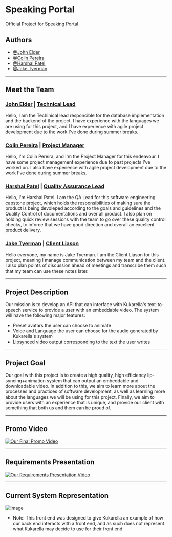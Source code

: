 # Speaking Portal
Official Project for Speaking Portal

## Authors

- [@John Elder](https://github.com/justchecking)
- [@Colin Pereira](https://github.com/ZuShi0)
- [@Harshal Patel](https://github.com/Harshal609)
- [@Jake Tyerman](https://github.com/jtyrmn)  

<hr>

## Meet the Team

### <u>John Elder</u> | <u>Technical Lead</u>
Hello, I am the Techinical lead responcible for the database implementation and the backend of the project. I have experience with the languages we are using for this project, and I have experience with agile project development due to the work I've done during summer breaks.

### <u>Colin Pereira</u> | <u>Project Manager</u>
Hello, I'm Colin Pereira, and I'm the Project Manager for this endeavour. I have some project management experience due to past projects I've worked on. I also have experience with agile project development due to the work I've done during summer breaks.

### <u>Harshal Patel</u> | <u>Quality Assurance Lead</u>
Hello, I'm Harshal Patel. I am the QA Lead for this software engineering capstone project, which holds the responsibilities of making sure the product is being devoleped according to the goals and guidelines and the Quality Control of documentations and over all product. I also plan on holding quick review sessions with the team to go over these quality control checks, to inforce that we have good direction and overall an excellent product delivery. 

### <u>Jake Tyerman</u> | <u>Client Liason</u>
Hello everyone, my name is Jake Tyerman. I am the Client Liason for this project, meaning I manage communication between my team and the client. I also plan points of discussion ahead of meetings and transcribe them such that my team can use these notes later.

<hr>

## Project Description
Our mission is to develop an API that can interface with Kukarella's text-to-speech service to provide a user with an embeddable video. 
The system will have the following major features:
- Preset avatars the user can choose to animate
- Voice and Language the user can choose for the audio generated by Kukarella's system
- Lipsynced video output corresponding to the text the user writes

<hr>

## Project Goal
Our goal with this project is to create a high quality, high efficiency lip-syncing+animation system that can output an embeddable and downloadable video. In addition to this, we aim to learn more about the processes and practices of software development, as well as learning more about the languages we will be using for this project. Finally, we aim to provide users with an experience that is unique, and provide our client with something that both us and them can be proud of. 

<hr>

## Promo Video
[![Our Final Promo Video](https://img.youtube.com/vi/aYT9q2mPk9M/0.jpg)](https://youtu.be/aYT9q2mPk9M)

<hr>

## Requirements Presentation
[![Our Requirements Presentation Video](https://img.youtube.com/vi/XMRiSXsde8I/0.jpg)](https://www.youtube.com/watch?v=XMRiSXsde8I)

<hr>

## Current System Representation
![image](https://user-images.githubusercontent.com/77311787/233802767-0173f7d3-5686-4d9d-939c-4731332e2ffc.png)
- Note: This front end was designed to give Kukarella an example of how our back end interacts with a front end, and as such does not represent what Kukarella may decide to use for their front end
